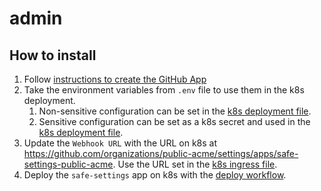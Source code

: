 # admin

## How to install

1. Follow [instructions to create the GitHub App](https://github.com/github/safe-settings#how-to-use)
2. Take the environment variables from `.env` file to use them in the k8s deployment.
   1. Non-sensitive configuration can be set in the [k8s deployment file][k8s-deployment].
   2. Sensitive configuration can be set as a k8s secret and used in the [k8s deployment file][k8s-deployment].
3. Update the `Webhook URL` with the URL on k8s at <https://github.com/organizations/public-acme/settings/apps/safe-settings-public-acme>. Use the URL set in the [k8s ingress file](apps\safe-settings\deploy\k8s\ingress.yaml).
4. Deploy the `safe-settings` app on k8s with the [deploy workflow](.github\workflows\deploy-safe-settings.yml).

[k8s-deployment]: apps\safe-settings\deploy\k8s\deployment.yaml

